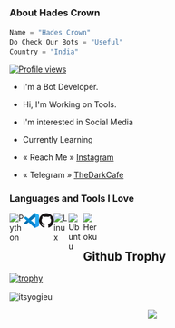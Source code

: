 
### About Hades Crown 
```python
Name = "Hades Crown"
Do Check Our Bots = "Useful"
Country = "India"
```
[![Profile views](https://gpvc.arturio.dev/HadesCrown)](https://github.com/HadesCrown)





-  I'm a Bot Developer.
-  Hi, I'm Working on Tools.
-  I'm interested in Social Media 
-  Currently Learning 

- « Reach Me » [Instagram](https://www.instagram.com/rxvrk/)
- « Telegram » [TheDarkCafe](https://t.me/TheDarkCafe)


<!---
GodLucifer/GodLucifer is a special repository because its `README.md` (this file) appears on your GitHub profile.
You can click the Preview link to take a look at your changes.
--->

### Languages and Tools I Love
[<img align="left" alt="Python" width="26px" src="https://upload.wikimedia.org/wikipedia/commons/thumb/c/c3/Python-logo-notext.svg/600px-Python-logo-notext.svg.png" />](https://python.org/)
[<img align="left" alt="Visual Studio Code" width="26px" src="https://raw.githubusercontent.com/github/explore/80688e429a7d4ef2fca1e82350fe8e3517d3494d/topics/visual-studio-code/visual-studio-code.png" />](https://code.visualstudio.com/)
[<img align="left" alt="GitHub" width="26px" src="https://raw.githubusercontent.com/github/explore/78df643247d429f6cc873026c0622819ad797942/topics/github/github.png" />](https://git-scm.com/)
[<img align="left" alt="Linux" width="26px" src="https://telegra.ph/file/632a53dc7a08b08ebdeef.jpg" />](https://www.telegram.org/)
[<img align="left" alt="Ubuntu" width="26px" src="https://assets.ubuntu.com/v1/29985a98-ubuntu-logo32.png" />](https://www.ubuntu.com)
[<img align="left" alt="Heroku" width="26px" src="https://www.nicepng.com/png/full/223-2233246_heroku-logo-salesforce-heroku.png" />](https://heroku.com/)






    







<br />
<br />


## Github Trophy

[![trophy](https://github-profile-trophy.vercel.app/?username=HadesCrown&theme=onedark)](https://github.com/HadesCrown)

<p><img align="center" src="https://github-readme-streak-stats.herokuapp.com/?user=itsyogieu&theme=chartreuse-dark&hide_border=True" alt="itsyogieu"/></p>

<p align="center">
    <img src="https://img.shields.io/badge/THANKS%20FOR-VISITING%20-red?style=for-the-badge&logo=github"/>
</p>
